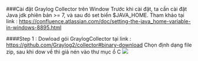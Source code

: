 ###Cài đặt Graylog Collector trên Window 
Trước khi cài đặt, ta cần cài đặt Java jdk phiên bản >= 7, và sau đó set biến $JAVA_HOME. Tham khảo tại link :
https://confluence.atlassian.com/doc/setting-the-java_home-variable-in-windows-8895.html

####Step 1 : Dowload gói GraylogCollector tại link : https://github.com/Graylog2/collector#binary-download
Chọn định dạng file zip, sau khi dow về thì giả nén vào thư mục ổ C 
<img src="http://prntscr.com/9map6f">
